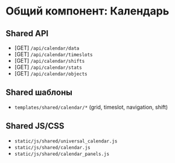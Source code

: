 # Общий компонент: Календарь

## Shared API
- [GET] `/api/calendar/data`
- [GET] `/api/calendar/timeslots`
- [GET] `/api/calendar/shifts`
- [GET] `/api/calendar/stats`
- [GET] `/api/calendar/objects`

## Shared шаблоны
- `templates/shared/calendar/*` (grid, timeslot, navigation, shift)

## Shared JS/CSS
- `static/js/shared/universal_calendar.js`
- `static/js/shared/calendar.js`
- `static/js/shared/calendar_panels.js`
